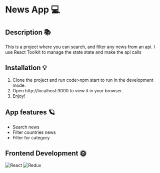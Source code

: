# News App 💻
## Description 📚
 This is a project where you can search, and filter any news from an api. I use React Toolkit to manage the state state and make the api calls 
## Installation 💡 
 1. Clone the project and run code>npm start</code> to run in the development mode.
 2. Open http://localhost:3000 to view it in your browser.
 3. Enjoy!
 
## App features 🪐
 - Search news
 - Filter countries news
 - Filter for category 
## Frontend Development 🌞 
 ![React](https://img.shields.io/badge/react-%2320232a.svg?style=for-the-badge&logo=react&logoColor=%2361DAFB) ![Redux](https://img.shields.io/badge/redux-%23593d88.svg?style=for-the-badge&logo=redux&logoColor=white) 
 
 
